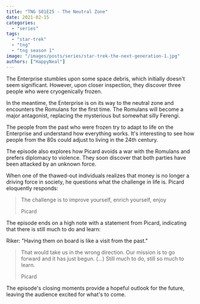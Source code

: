 ```yaml
---
title: "TNG S01E25 - The Neutral Zone"
date: 2021-02-15
categories:
  - "series"
tags:
  - "star-trek"
  - "tng"
  - "tng season 1"
image: "/images/posts/series/star-trek-the-next-generation-1.jpg"
authors: ["HappyNeal"]
---
```


The Enterprise stumbles upon some space debris, which initially doesn't seem significant. However, upon closer inspection, they discover three people who were cryogenically frozen.

In the meantime, the Enterprise is on its way to the neutral zone and encounters the Romulans for the first time. The Romulans will become a major antagonist, replacing the mysterious but somewhat silly Ferengi.

The people from the past who were frozen try to adapt to life on the Enterprise and understand how everything works. It's interesting to see how people from the 80s could adjust to living in the 24th century.

The episode also explores how Picard avoids a war with the Romulans and prefers diplomacy to violence. They soon discover that both parties have been attacked by an unknown force.

When one of the thawed-out individuals realizes that money is no longer a driving force in society, he questions what the challenge in life is. Picard eloquently responds:

> The challenge is to improve yourself, enrich yourself, enjoy
>
> Picard

The episode ends on a high note with a statement from Picard, indicating that there is still much to do and learn:

Riker: "Having them on board is like a visit from the past."

> That would take us in the wrong direction. Our mission is to go forward and it has just begun. (...) Still much to do, still so much to learn.
>
> Picard

The episode's closing moments provide a hopeful outlook for the future, leaving the audience excited for what's to come.
